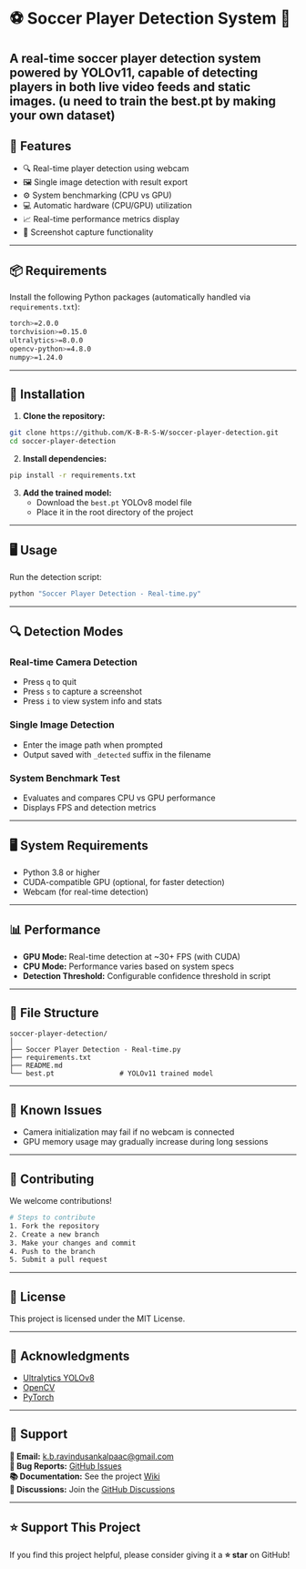 # ⚽ Soccer Player Detection System 🎯

A real-time soccer player detection system powered by **YOLOv11**, capable of detecting players in both **live video feeds** and **static images**.
(u need to train the best.pt by making your own dataset)
---

## 🚀 Features

- 🔍 Real-time player detection using webcam
- 🖼️ Single image detection with result export
- ⚙️ System benchmarking (CPU vs GPU)
- 💻 Automatic hardware (CPU/GPU) utilization
- 📈 Real-time performance metrics display
- 📸 Screenshot capture functionality

---

## 📦 Requirements

Install the following Python packages (automatically handled via `requirements.txt`):

```bash
torch>=2.0.0
torchvision>=0.15.0
ultralytics>=8.0.0
opencv-python>=4.8.0
numpy>=1.24.0
```

---

## 🔧 Installation

1. **Clone the repository:**

```bash
git clone https://github.com/K-B-R-S-W/soccer-player-detection.git
cd soccer-player-detection
```

2. **Install dependencies:**

```bash
pip install -r requirements.txt
```

3. **Add the trained model:**
   - Download the `best.pt` YOLOv8 model file
   - Place it in the root directory of the project

---

## 🖥️ Usage

Run the detection script:

```bash
python "Soccer Player Detection - Real-time.py"
```

---

## 🔍 Detection Modes

### Real-time Camera Detection
- Press `q` to quit
- Press `s` to capture a screenshot
- Press `i` to view system info and stats

### Single Image Detection
- Enter the image path when prompted
- Output saved with `_detected` suffix in the filename

### System Benchmark Test
- Evaluates and compares CPU vs GPU performance
- Displays FPS and detection metrics

---

## 🖥️ System Requirements

- Python 3.8 or higher
- CUDA-compatible GPU (optional, for faster detection)
- Webcam (for real-time detection)

---

## 📊 Performance

- **GPU Mode:** Real-time detection at ~30+ FPS (with CUDA)
- **CPU Mode:** Performance varies based on system specs
- **Detection Threshold:** Configurable confidence threshold in script

---

## 📁 File Structure

```
soccer-player-detection/
│
├── Soccer Player Detection - Real-time.py
├── requirements.txt
├── README.md
└── best.pt                # YOLOv11 trained model
```

---

## 🐞 Known Issues

- Camera initialization may fail if no webcam is connected
- GPU memory usage may gradually increase during long sessions

---

## 🤝 Contributing

We welcome contributions!

```bash
# Steps to contribute
1. Fork the repository
2. Create a new branch
3. Make your changes and commit
4. Push to the branch
5. Submit a pull request
```

---

## 📄 License

This project is licensed under the MIT License.

---

## 🙏 Acknowledgments

- [Ultralytics YOLOv8](https://github.com/ultralytics/ultralytics)
- [OpenCV](https://opencv.org/)
- [PyTorch](https://pytorch.org/)

---

## 📮 Support

**📧 Email:** [k.b.ravindusankalpaac@gmail.com](mailto:k.b.ravindusankalpaac@gmail.com)  
**🐞 Bug Reports:** [GitHub Issues](https://github.com/K-B-R-S-W/Soccer_Player_Detection_Using_YOLO_V11/issues)  
**📚 Documentation:** See the project [Wiki](https://github.com/K-B-R-S-W/Soccer_Player_Detection_Using_YOLO_V11/wiki)  
**💭 Discussions:** Join the [GitHub Discussions](https://github.com/K-B-R-S-W/Soccer_Player_Detection_Using_YOLO_V11/discussions)

---

## ⭐ Support This Project

If you find this project helpful, please consider giving it a **⭐ star** on GitHub!
